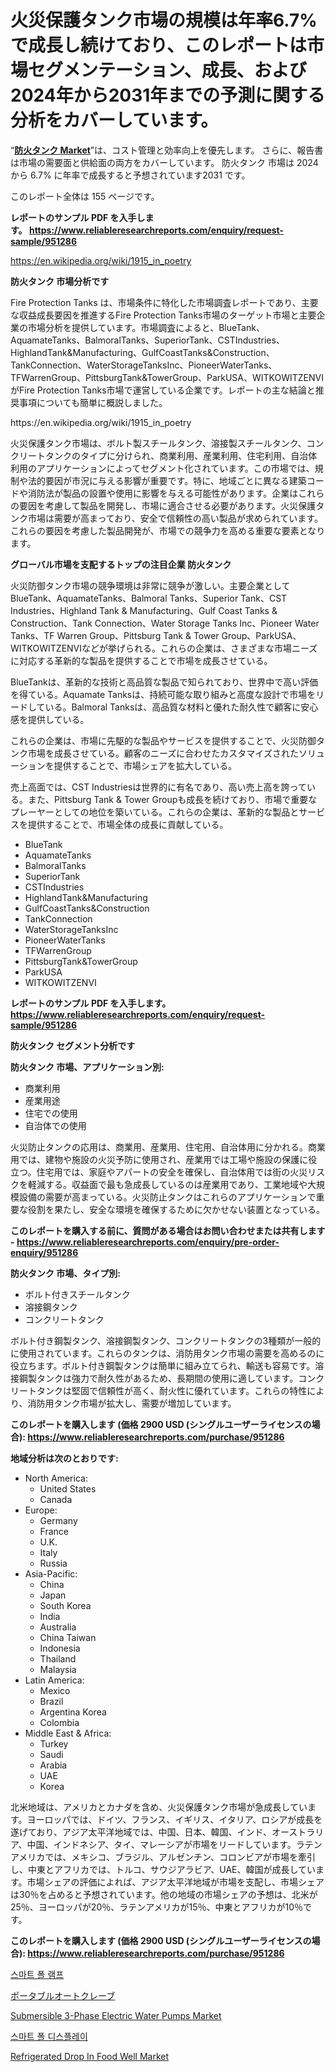 <p><h1>火災保護タンク市場の規模は年率6.7%で成長し続けており、このレポートは市場セグメンテーション、成長、および2024年から2031年までの予測に関する分析をカバーしています。</h1></p><p>&ldquo;<strong><a href="https://www.reliableresearchreports.com/fire-protection-tanks-r951286">防火タンク Market</a></strong>&rdquo;は、コスト管理と効率向上を優先します。 さらに、報告書は市場の需要面と供給面の両方をカバーしています。 防火タンク 市場は 2024 から 6.7% に年率で成長すると予想されています2031 です。</p>
<p>このレポート全体は 155 ページです。</p>
<p><strong>レポートのサンプル PDF を入手します。&nbsp;<a href="https://www.reliableresearchreports.com/enquiry/request-sample/951286">https://www.reliableresearchreports.com/enquiry/request-sample/951286</a></strong></p>
<p><a href="https://en.wikipedia.org/wiki/1915_in_poetry">https://en.wikipedia.org/wiki/1915_in_poetry</a></p>
<p><strong>防火タンク 市場分析です</strong></p>
<p><p>Fire Protection Tanks は、市場条件に特化した市場調査レポートであり、主要な収益成長要因を推進するFire Protection Tanks市場のターゲット市場と主要企業の市場分析を提供しています。市場調査によると、BlueTank、AquamateTanks、BalmoralTanks、SuperiorTank、CSTIndustries、HighlandTank&Manufacturing、GulfCoastTanks&Construction、TankConnection、WaterStorageTanksInc、PioneerWaterTanks、TFWarrenGroup、PittsburgTank&TowerGroup、ParkUSA、WITKOWITZENVIがFire Protection Tanks市場で運営している企業です。レポートの主な結論と推奨事項についても簡単に概説しました。</p></p>
<p>https://en.wikipedia.org/wiki/1915_in_poetry</p>
<p><p>火災保護タンク市場は、ボルト製スチールタンク、溶接製スチールタンク、コンクリートタンクのタイプに分けられ、商業利用、産業利用、住宅利用、自治体利用のアプリケーションによってセグメント化されています。この市場では、規制や法的要因が市況に与える影響が重要です。特に、地域ごとに異なる建築コードや消防法が製品の設置や使用に影響を与える可能性があります。企業はこれらの要因を考慮して製品を開発し、市場に適合させる必要があります。火災保護タンク市場は需要が高まっており、安全で信頼性の高い製品が求められています。これらの要因を考慮した製品開発が、市場での競争力を高める重要な要素となります。</p></p>
<p><strong>グローバル市場を支配するトップの注目企業 防火タンク</strong></p>
<p><p>火災防御タンク市場の競争環境は非常に競争が激しい。主要企業としてBlueTank、AquamateTanks、Balmoral Tanks、Superior Tank、CST Industries、Highland Tank & Manufacturing、Gulf Coast Tanks & Construction、Tank Connection、Water Storage Tanks Inc、Pioneer Water Tanks、TF Warren Group、Pittsburg Tank & Tower Group、ParkUSA、WITKOWITZENVIなどが挙げられる。これらの企業は、さまざまな市場ニーズに対応する革新的な製品を提供することで市場を成長させている。</p><p>BlueTankは、革新的な技術と高品質な製品で知られており、世界中で高い評価を得ている。Aquamate Tanksは、持続可能な取り組みと高度な設計で市場をリードしている。Balmoral Tanksは、高品質な材料と優れた耐久性で顧客に安心感を提供している。</p><p>これらの企業は、市場に先駆的な製品やサービスを提供することで、火災防御タンク市場を成長させている。顧客のニーズに合わせたカスタマイズされたソリューションを提供することで、市場シェアを拡大している。</p><p>売上高面では、CST Industriesは世界的に有名であり、高い売上高を誇っている。また、Pittsburg Tank & Tower Groupも成長を続けており、市場で重要なプレーヤーとしての地位を築いている。これらの企業は、革新的な製品とサービスを提供することで、市場全体の成長に貢献している。</p></p>
<p><ul><li>BlueTank</li><li>AquamateTanks</li><li>BalmoralTanks</li><li>SuperiorTank</li><li>CSTIndustries</li><li>HighlandTank&Manufacturing</li><li>GulfCoastTanks&Construction</li><li>TankConnection</li><li>WaterStorageTanksInc</li><li>PioneerWaterTanks</li><li>TFWarrenGroup</li><li>PittsburgTank&TowerGroup</li><li>ParkUSA</li><li>WITKOWITZENVI</li></ul></p>
<p><strong>レポートのサンプル PDF を入手します。 <a href="https://www.reliableresearchreports.com/enquiry/request-sample/951286">https://www.reliableresearchreports.com/enquiry/request-sample/951286</a></strong></p>
<p><strong>防火タンク セグメント分析です</strong></p>
<p><strong>防火タンク 市場、アプリケーション別:</strong></p>
<p><ul><li>商業利用</li><li>産業用途</li><li>住宅での使用</li><li>自治体での使用</li></ul></p>
<p><p>火災防止タンクの応用は、商業用、産業用、住宅用、自治体用に分かれる。商業用では、建物や施設の火災予防に使用され、産業用では工場や施設の保護に役立つ。住宅用では、家庭やアパートの安全を確保し、自治体用では街の火災リスクを軽減する。収益面で最も急成長しているのは産業用であり、工業地域や大規模設備の需要が高まっている。火災防止タンクはこれらのアプリケーションで重要な役割を果たし、安全な環境を確保するために欠かせない装置となっている。</p></p>
<p><strong>このレポートを購入する前に、質問がある場合はお問い合わせまたは共有します - <a href="https://www.reliableresearchreports.com/enquiry/pre-order-enquiry/951286">https://www.reliableresearchreports.com/enquiry/pre-order-enquiry/951286</a></strong></p>
<p><strong>防火タンク 市場、タイプ別:</strong></p>
<p><ul><li>ボルト付きスチールタンク</li><li>溶接鋼タンク</li><li>コンクリートタンク</li></ul></p>
<p><p>ボルト付き鋼製タンク、溶接鋼製タンク、コンクリートタンクの3種類が一般的に使用されています。これらのタンクは、消防用タンク市場の需要を高めるのに役立ちます。ボルト付き鋼製タンクは簡単に組み立てられ、輸送も容易です。溶接鋼製タンクは強力で耐久性があるため、長期間の使用に適しています。コンクリートタンクは堅固で信頼性が高く、耐火性に優れています。これらの特性により、消防用タンク市場が拡大し、需要が増加しています。</p></p>
<p><strong>このレポートを購入します (価格 2900 USD (シングルユーザーライセンスの場合): <a href="https://www.reliableresearchreports.com/purchase/951286">https://www.reliableresearchreports.com/purchase/951286</a></strong></p>
<p><strong>地域分析は次のとおりです:</strong></p>
<p><ul>
    <li>
        North America:
        <ul>
            <li>United States</li>
            <li>Canada</li>
        </ul>
    </li>
    <li>
        Europe:
        <ul>
            <li>Germany</li>
            <li>France</li>
            <li>U.K.</li>
            <li>Italy</li>
            <li>Russia</li>
        </ul>
    </li>
    <li>
        Asia-Pacific:
        <ul>
            <li>China</li>
            <li>Japan</li>
            <li>South Korea</li>
            <li>India</li>
            <li>Australia</li>
            <li>China Taiwan</li>
            <li>Indonesia</li>
            <li>Thailand</li>
            <li>Malaysia</li>
        </ul>
    </li>
    <li>
        Latin America:
        <ul>
            <li>Mexico</li>
            <li>Brazil</li>
            <li>Argentina Korea</li>
            <li>Colombia</li>
        </ul>
    </li>
    <li>
        Middle East & Africa:
        <ul>
            <li>Turkey</li>
            <li>Saudi</li>
            <li>Arabia</li>
            <li>UAE</li>
            <li>Korea</li>
        </ul>
    </li>
    </ul></p>
<p><p>北米地域は、アメリカとカナダを含め、火災保護タンク市場が急成長しています。ヨーロッパでは、ドイツ、フランス、イギリス、イタリア、ロシアが成長を遂げており、アジア太平洋地域では、中国、日本、韓国、インド、オーストラリア、中国、インドネシア、タイ、マレーシアが市場をリードしています。ラテンアメリカでは、メキシコ、ブラジル、アルゼンチン、コロンビアが市場を牽引し、中東とアフリカでは、トルコ、サウジアラビア、UAE、韓国が成長しています。市場シェアの評価によれば、アジア太平洋地域が市場を支配し、市場シェアは30％を占めると予想されています。他の地域の市場シェアの予想は、北米が25％、ヨーロッパが20％、ラテンアメリカが15％、中東とアフリカが10％です。</p></p>
<p><strong>このレポートを購入します (価格 2900 USD (シングルユーザーライセンスの場合): <a href="https://www.reliableresearchreports.com/purchase/951286">https://www.reliableresearchreports.com/purchase/951286</a></strong></p>
<p><p><a href="https://github.com/KellyLyncyh543964/Market-Research-Report-List-3/blob/main/542858898052.md">스마트 폴 램프</a></p><p><a href="https://github.com/zjkmgcs938405/Market-Research-Report-List-4/blob/main/264941579054.md">ポータブルオートクレーブ</a></p><p><a href="https://medium.com/@albertohickle/deep-dive-into-the-submersible-3-phase-electric-water-pumps-market-itstrends-market-0e298edf3189">Submersible 3-Phase Electric Water Pumps Market</a></p><p><a href="https://github.com/rcabello548/Market-Research-Report-List-3/blob/main/472841698053.md">스마트 폴 디스플레이</a></p><p><a href="https://medium.com/@fosterfahey1016/strategic-insights-into-global-refrigerated-drop-in-food-well-market-trends-2024-2031-covered-eb443ab7a05c">Refrigerated Drop In Food Well Market</a></p></p>